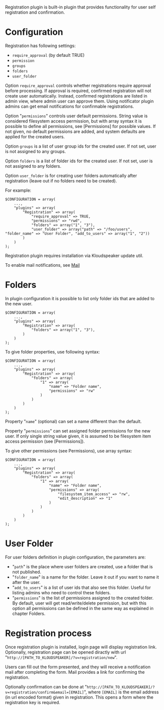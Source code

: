 Registration plugin is built-in plugin that provides functionality for user self registration and confirmation.

# Configuration

Registration has following settings:
  * `require_approval` (by default TRUE)
  * `permission`
  * `groups`
  * `folders`
  * `user_folder`

Option `require_approval` controls whether registrations require approval before processing. If approval is required, confirmed registration will not create user automatically. Instead, confirmed registrations are listed in admin view, where admin user can approve them. Using notificator plugin admins can get email notifications for confirmable registrations.

Option "`permissions`" controls user default permissions. String value is considered filesystem access permission, but with array syntax it is possible to define all permissions, see [Permissions] for possible values. If not given, no default permissions are added, and system defaults are applied for the created users.

Option `groups` is a list of user group ids for the created user. If not set, user is not assigned to any groups.

Option `folders` is a list of folder ids for the created user. If not set, user is not assigned to any folders.

Option `user_folder` is for creating user folders automatically after registration (leave out if no folders need to be created).

For example:

	$CONFIGURATION = array(
		...,
		"plugins" => array(
			"Registration" => array(
				"require_approval" => TRUE,
				"permissions" => "rwd",
				"folders" => array("1", "3"),
				"user_folder" => array("path" => "/foo/users", "folder_name" => "User Folder", "add_to_users" => array("1", "2"))
			)
		)
	);

Registration plugin requires installation via Kloudspeaker update util.

To enable mail notifications, see [Mail](https://github.com/sjarvela/kloudspeaker/wiki/Mail)

# Folders

In plugin configuration it is possible to list only folder ids that are added to the new user.

	$CONFIGURATION = array(
		...,
		"plugins" => array(
			"Registration" => array(
				"folders" => array("1", "3"),
			)
		)
	);

To give folder properties, use following syntax:

	$CONFIGURATION = array(
		...,
		"plugins" => array(
			"Registration" => array(
				"folders" => array(
					"1" => array(
						"name" => "Folder name",
						"permissions" => "rw"
					)
				)
			)
		)
	);

Property "`name`" (optional) can set a name different than the default.

Property "`permissions`" can set assigned folder permissions for the new user. If only single string value given, it is assumed to be filesystem item access permission (see [Permissions]).

To give other permissions (see Permissions), use array syntax:

	$CONFIGURATION = array(
		...,
		"plugins" => array(
			"Registration" => array(
				"folders" => array(
					"1" => array(
						"name" => "Folder name",
						"permissions" => array(
							"filesystem_item_access" => "rw",
							"edit_description" => "1"
						)
					)
				)
			)
		)
	);

# User Folder

For user folders definition in plugin configuration, the parameters are:
  *  "`path`" is the place where user folders are created, use a folder that is not published.
  *  "`folder_name`" is a name for the folder. Leave it out if you want to name it after the user.
  *  "`add_to_users`" is a list of user ids that also see this folder. Useful for listing admins who need to control these folders.
  *  "`permissions`" is the list of permissions assigned to the created folder. By default, user will get read/write/delete permission, but with this option all permissions can be defined in the same way as explained in chapter Folders.

# Registration process

Once registration plugin is installed, login page will display registration link. Optionally, registration page can be opened diractly with url "`http://[PATH_TO_KLOUDSPEAKER]/?v=registration/new`".

Users can fill out the form presented, and they will receive a notification mail after completing the form. Mail provides a link for confirming the registration.

Optionally confirmation can be done at "`http://[PATH_TO_KLOUDSPEAKER]/?v=registration/confirm&email=[EMAIL]`", where `[EMAIL]` is the email address (in url encoded format) given in registration. This opens a form where the registration key is required.